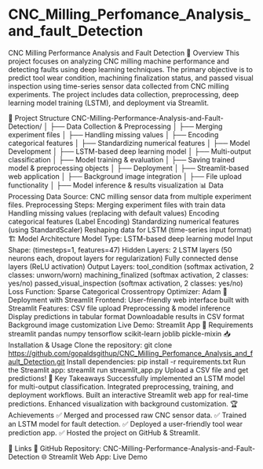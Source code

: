 # CNC_Milling_Perfomance_Analysis_and_fault_Detection

CNC Milling Performance Analysis and Fault Detection
📌 Overview
This project focuses on analyzing CNC milling machine performance and detecting faults using deep learning techniques. The primary objective is to predict tool wear condition, machining finalization status, and passed visual inspection using time-series sensor data collected from CNC milling experiments. The project includes data collection, preprocessing, deep learning model training (LSTM), and deployment via Streamlit.

📂 Project Structure
CNC-Milling-Performance-Analysis-and-Fault-Detection/
│
├── Data Collection & Preprocessing
│   ├── Merging experiment files
│   ├── Handling missing values
│   ├── Encoding categorical features
│   ├── Standardizing numerical features
│
├── Model Development
│   ├── LSTM-based deep learning model
│   ├── Multi-output classification
│   ├── Model training & evaluation
│   ├── Saving trained model & preprocessing objects
│
├── Deployment
│   ├── Streamlit-based web application
│   ├── Background image integration
│   ├── File upload functionality
│   ├── Model inference & results visualization
📊 Data Processing
Data Source: CNC milling sensor data from multiple experiment files.
Preprocessing Steps:
Merging experiment files with train data
Handling missing values (replacing with default values)
Encoding categorical features (Label Encoding)
Standardizing numerical features (using StandardScaler)
Reshaping data for LSTM (time-series input format)
🏗 Model Architecture
Model Type: LSTM-based deep learning model
Input Shape: (timesteps=1, features=47)
Hidden Layers:
2 LSTM layers (50 neurons each, dropout layers for regularization)
Fully connected dense layers (ReLU activation)
Output Layers:
tool_condition (softmax activation, 2 classes: unworn/worn)
machining_finalized (softmax activation, 2 classes: yes/no)
passed_visual_inspection (softmax activation, 2 classes: yes/no)
Loss Function: Sparse Categorical Crossentropy
Optimizer: Adam
🚀 Deployment with Streamlit
Frontend: User-friendly web interface built with Streamlit
Features:
CSV file upload
Preprocessing & model inference
Display predictions in tabular format
Downloadable results in CSV format
Background image customization
Live Demo: Streamlit App
📜 Requirements
streamlit
pandas
numpy
tensorflow
scikit-learn
joblib
pickle-mixin
📥 Installation & Usage
Clone the repository:
git clone https://github.com/gopaldsgithup/CNC_Milling_Perfomance_Analysis_and_fault_Detection.git
Install dependencies:
pip install -r requirements.txt
Run the Streamlit app:
streamlit run streamlit_app.py
Upload a CSV file and get predictions!
🎯 Key Takeaways
Successfully implemented an LSTM model for multi-output classification.
Integrated preprocessing, training, and deployment workflows.
Built an interactive Streamlit web app for real-time predictions.
Enhanced visualization with background customization.
🏆 Achievements
✅ Merged and processed raw CNC sensor data.
✅ Trained an LSTM model for fault detection.
✅ Deployed a user-friendly tool wear prediction app.
✅ Hosted the project on GitHub & Streamlit.

🔗 Links
📂 GitHub Repository: CNC-Milling-Performance-Analysis-and-Fault-Detection
🌐 Streamlit Web App: Live Demo
